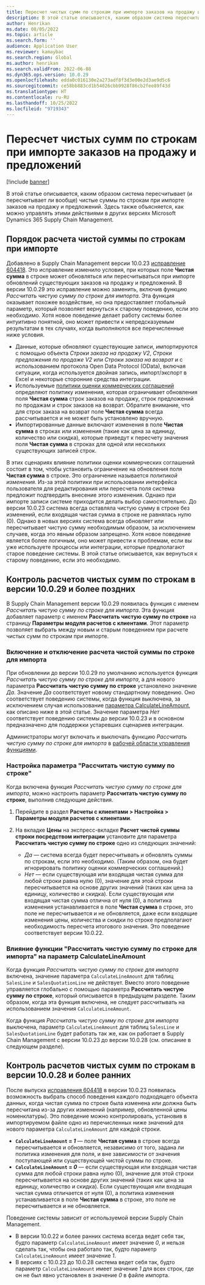 ```yaml
---
title: Пересчет чистых сумм по строкам при импорте заказов на продажу и предложений
description: В этой статье описывается, каким образом система пересчитывает (и пересчитывает ли вообще) чистые суммы по строкам при импорте заказов на продажу и предложений. Здесь также объясняется, как можно управлять этими действиями в других версиях Microsoft Dynamics 365 Supply Chain Management.
author: Henrikan
ms.date: 08/05/2022
ms.topic: article
ms.search.form: ''
audience: Application User
ms.reviewer: kamaybac
ms.search.region: Global
ms.author: henrikan
ms.search.validFrom: 2022-06-08
ms.dyn365.ops.version: 10.0.29
ms.openlocfilehash: edda0c016130e2a273adf8f3d3e00e2d3ae9d5c6
ms.sourcegitcommit: ce58bb883cd1b54026cbb9928f86cb2fee89f43d
ms.translationtype: HT
ms.contentlocale: ru-RU
ms.lasthandoff: 10/25/2022
ms.locfileid: "9719343"
---
```

# <a name="recalculate-line-net-amounts-when-importing-sales-orders-and-quotations"></a>Пересчет чистых сумм по строкам при импорте заказов на продажу и предложений

[!include [banner](../includes/banner.md)]

В этой статье описывается, каким образом система пересчитывает (и пересчитывает ли вообще) чистые суммы по строкам при импорте заказов на продажу и предложений. Здесь также объясняется, как можно управлять этими действиями в других версиях Microsoft Dynamics 365 Supply Chain Management.

## <a name="how-updates-to-net-line-amounts-are-calculated-on-import"></a>Порядок расчета чистой суммы по строкам при импорте

Добавлено в Supply Chain Management версии 10.0.23 [исправление 604418](https://fix.lcs.dynamics.com/issue/results/?q=604418). Это исправление изменило условия, при которых поле **Чистая сумма** в строке может обновляться или пересчитываться при импорте обновлений существующих заказов на продажу и предложений. В версии 10.0.29 это исправление можно заменить, включив функцию *Рассчитать чистую сумму по строке для импорта*. Эта функция оказывает похожее воздействие, но она предоставляет глобальный параметр, который позволяет вернуться к старому поведению, если это необходимо. Хотя новое поведение делает работу системы более интуитивно понятной, оно может привести к непредсказуемым результатам в тех случаях, когда выполняются все перечисленные ниже условия.

- Данные, которые обновляют существующие записи, импортируются с помощью объекта *Строки заказа на продажу V2*, *Строки предложения по продаже V2* или *Строки заказа на возврат* и с использованием протокола Open Data Protocol (OData), включая ситуации, когда используется двойная запись, импорт/экспорт в Excel и некоторые сторонние средства интеграции.
- Используемые [политики оценки коммерческих соглашений](/dynamicsax-2012/appuser-itpro/trade-agreement-evaluation-policies-white-paper) определяют политику изменения, которая ограничивает обновления поля **Чистая сумма** строк заказов на продажу, строк предложений по продажам и строк заказов на возврат. Обратите внимание, что для строк заказа на возврат поле **Чистая сумма** всегда рассчитывается и не может быть установлено вручную.
- Импортированные данные включают изменения в поле **Чистая сумма** в строках или изменения (такие как цена за единицу, количество или скидка), которые приведут к пересчету значения поля **Чистая сумма** в строках для одной или нескольких существующих записей строк.

В этих сценариях влияние политики оценки коммерческих соглашений состоит в том, чтобы установить ограничение на обновления поля **Чистая сумма** в строке. Это ограничение называется *политикой изменения*. Из-за этой политики при использовании интерфейса пользователя для редактирования или пересчета поля система предложит подтвердить внесение этого изменения. Однако при импорте записи системе приходится делать выбор самостоятельно. До версии 10.0.23 система всегда оставляла чистую сумму в строке без изменений, если входящая чистая сумма в строке не равнялась нулю (0). Однако в новых версиях система всегда обновляет или пересчитывает чистую сумму необходимым образом, за исключением случаев, когда это явным образом запрещено. Хотя новое поведение является более логичным, оно может привести к проблемам, если вы уже используете процессы или интеграции, которые предполагают старое поведение системы. В этой статье описывается, как вернуться к старому поведению, если это необходимо.

## <a name="control-calculations-of-line-net-amounts-in-versions-10029-and-later"></a>Контроль расчетов чистых сумм по строкам в версии 10.0.29 и более поздних

В Supply Chain Management версии 10.0.29 появилась функция с именем *Рассчитать чистую сумму по строке для импорта*. Эта функция добавляет параметр с именем **Рассчитать чистую сумму по строке** на страницу **Параметры модуля расчетов с клиентами**. Этот параметр позволяет выбрать между новым и старым поведением при расчете чистых сумм по строкам при импорте.

### <a name="turn-the-calculate-line-net-amount-on-import-feature-on-or-off"></a>Включение и отключение расчета чистой суммы по строке для импорта

При обновлении до версии 10.0.29 по умолчанию используется функция *Рассчитать чистую сумму по строке для импорта*, а для нового параметра **Рассчитать чистую сумму по строке** установлено значение *Да*. Значение *Да* соответствует новому стандартному поведению. Оно соответствует поведению системы, когда функция выключена, за исключением случая использование [параметра CalculateLineAmount](#CalculateLineAmount), как описано ниже в этой статье. Значение параметра *Нет* соответствует поведению системы до версии 10.0.23 и в основном предназначено для поддержки устаревших сценариев интеграции.

Администраторы могут включать и выключать функцию *Рассчитать чистую сумму по строке для импорта* в [рабочей области управления функциями](../../fin-ops-core/fin-ops/get-started/feature-management/feature-management-overview.md).

### <a name="set-the-calculate-line-net-amount-option"></a>Настройка параметра "Рассчитать чистую сумму по строке"

Когда включена функция *Рассчитать чистую сумму по строке для импорта*, можно настроить параметр **Рассчитать чистую сумму по строке**, выполнив следующие действия.

1. Перейдите в раздел **Расчеты с клиентами \> Настройка \> Параметры модуля расчетов с клиентами**.
1. На вкладке **Цены** на экспресс-вкладке **Расчет чистой суммы строки посредством интеграции** установите для параметра **Рассчитать чистую сумму по строке** одно из следующих значений:

    - *Да* — система всегда будет пересчитывать и обновлять суммы по строкам, если это необходимо. (Таким образом, она будет игнорировать политику оценки коммерческих соглашений.)
    - *Нет* — если существующая или входящая чистая сумма для любой строки равна нулю (0), значение для этой строки пересчитывается на основе других значений (таких как цена за единицу, количество и скидка). Если существующая или входящая чистая сумма отлична от нуля (0), а политика изменения устанавливается в поле **Чистая сумма** в строке, это поле не пересчитывается и не обновляется, даже если входящие изменения цены, количества и скидки по строке предполагают необходимость пересчета итогового значения. Это поведение соответствует версии 10.0.22.

### <a name="how-the-calculate-line-net-amount-on-import-feature-affects-the-calculatelineamount-parameter"></a><a name="CalculateLineAmount"></a>Влияние функции "Рассчитать чистую сумму по строке для импорта" на параметр CalculateLineAmount

Когда функция *Рассчитать чистую сумму по строке для импорта* включена, значение параметра `CalculateLineAmount` для таблиц `SalesLine` и `SalesQuotationLine` не действует. Вместо этого поведение управляется глобально с помощью параметра **Рассчитать чистую сумму по строке**, который описывается в предыдущем разделе. Таким образом, когда эта функция включена, не следует рассчитывать на использованием значения `CalculateLineAmount`.

Когда функция *Рассчитать чистую сумму по строке для импорта* выключена, параметр `CalculateLineAmount` для таблиц `SalesLine` и `SalesQuotationLine` будет работать так же, как он работает в Supply Chain Management с версии 10.0.23 до версии 10.0.28 (см. описание в следующем разделе).

## <a name="control-line-net-amount-calculations-in-versions-10028-and-earlier"></a>Контроль расчетов чистых сумм по строкам в версии 10.0.28 и более ранних

После выпуска [исправления 604418](https://fix.lcs.dynamics.com/issue/results/?q=604418) в версии 10.0.23 появилась возможность выбрать способ поведения каждого подходящего объекта данных, когда чистая сумма по строке была изменена или должна быть пересчитана из-за других изменений (например, обновленной цены номенклатуры). Это поведение можно контролировать, установив в импортируемом файле одно из перечисленных ниже значений для нового параметра `CalculateLineAmount` для каждой строки.

- **`CalculateLineAmount` = *1*** — поле **Чистая сумма** в строке всегда пересчитывается и обновляется, независимо от того, задана ли политика изменения для поля, и вне зависимости от значения поступающей или существующей чистой суммы по строке.
- **`CalculateLineAmount` = *0*** — если существующая или входящая чистая сумма для любой строки равна нулю (0), значение для этой строки пересчитывается на основе других значений (таких как цена за единицу, количество и скидка). Если существующая или входящая чистая сумма отличается от нуля (0), а политика изменения устанавливается в поле **Чистая сумма** в строке, это поле не пересчитывается и не обновляется.  

Поведение системы зависит от используемой версии Supply Chain Management.

- В версии 10.0.22 и более ранних система всегда ведет себя так, будто параметр `CalculateLineAmount` имеет значение *0*, и нельзя сделать так, чтобы она работало так, будто параметр `CalculateLineAmount` имеет значение *1*.
- В версиях с 10.0.23 до 10.0.28 система ведет себя так, будто параметр `CalculateLineAmount` имеет значение *1* для всех строк, где он не был явно установлен в значение *0* в файле импорта.
